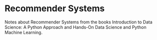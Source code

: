 # Recommender Systems
Notes about Recommender Systems from the books Introduction to Data Science: A Python Approach and Hands-On Data Science and Python Machine Learning.
